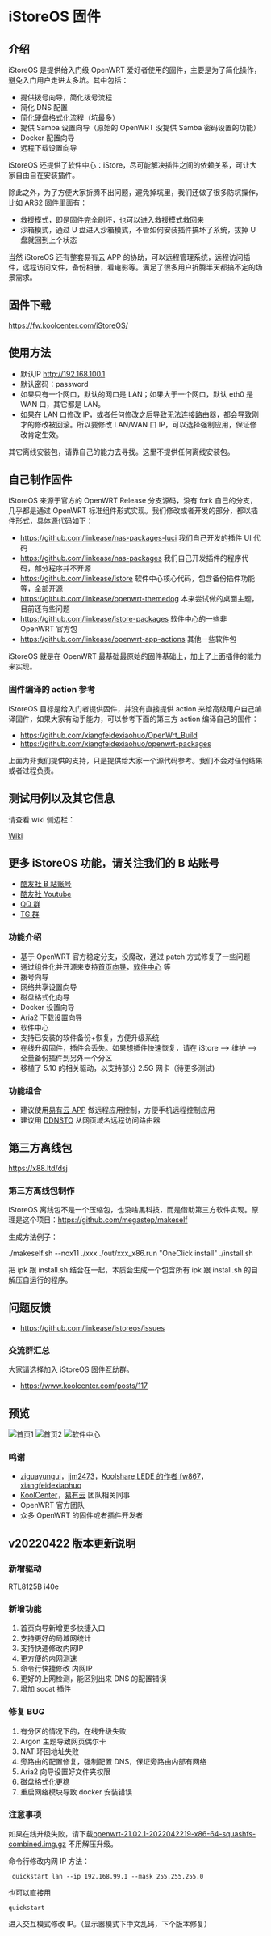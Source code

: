 # iStoreOS 固件

## 介绍

iStoreOS 是提供给入门级 OpenWRT 爱好者使用的固件，主要是为了简化操作，避免入门用户走进太多坑。其中包括：

* 提供拨号向导，简化拨号流程
* 简化 DNS 配置
* 简化硬盘格式化流程（坑最多）
* 提供 Samba 设置向导（原始的 OpenWRT 没提供 Samba 密码设置的功能）
* Docker 配置向导
* 远程下载设置向导

iStoreOS 还提供了软件中心：iStore，尽可能解决插件之间的依赖关系，可让大家自由自在安装插件。

除此之外，为了方便大家折腾不出问题，避免掉坑里，我们还做了很多防坑操作，比如 ARS2 固件里面有：

* 救援模式，即是固件完全刷坏，也可以进入救援模式救回来
* 沙箱模式，通过 U 盘进入沙箱模式，不管如何安装插件搞坏了系统，拔掉 U 盘就回到上个状态

当然 iStoreOS 还有整套易有云 APP 的协助，可以远程管理系统，远程访问插件，远程访问文件，备份相册，看电影等。满足了很多用户折腾半天都搞不定的场景需求。

## 固件下载

https://fw.koolcenter.com/iStoreOS/

## 使用方法

* 默认IP http://192.168.100.1
* 默认密码：password
* 如果只有一个网口，默认的网口是 LAN；如果大于一个网口，默认 eth0 是 WAN 口，其它都是 LAN。
* 如果在 LAN 口修改 IP，或者任何修改之后导致无法连接路由器，都会导致刚才的修改被回滚。所以要修改 LAN/WAN 口 IP，可以选择强制应用，保证修改肯定生效。

其它离线安装包，请靠自己的能力去寻找。这里不提供任何离线安装包。

## 自己制作固件

iStoreOS 来源于官方的 OpenWRT Release 分支源码，没有 fork 自己的分支，几乎都是通过 OpenWRT 标准组件形式实现。我们修改或者开发的部分，都以插件形式，具体源代码如下：

* https://github.com/linkease/nas-packages-luci 我们自己开发的插件 UI 代码
* https://github.com/linkease/nas-packages 我们自己开发插件的程序代码，部分程序并不开源
* https://github.com/linkease/istore 软件中心核心代码，包含备份插件功能等，全部开源
* https://github.com/linkease/openwrt-themedog 本来尝试做的桌面主题，目前还有些问题
* https://github.com/linkease/istore-packages 软件中心的一些非 OpenWRT 官方包
* https://github.com/linkease/openwrt-app-actions 其他一些软件包

iStoreOS 就是在 OpenWRT 最基础最原始的固件基础上，加上了上面插件的能力来实现。

### 固件编译的 action 参考

iStoreOS 目标是给入门者提供固件，并没有直接提供 action 来给高级用户自己编译固件，如果大家有动手能力，可以参考下面的第三方 action 编译自己的固件：

* https://github.com/xiangfeidexiaohuo/OpenWrt_Build
* https://github.com/xiangfeidexiaohuo/openwrt-packages

上面为非我们提供的支持，只是提供给大家一个源代码参考。我们不会对任何结果或者过程负责。

## 测试用例以及其它信息

请查看 wiki 侧边栏：

[Wiki](https://github.com/linkease/istoreos/wiki)

## 更多 iStoreOS 功能，请关注我们的 B 站账号

* [酷友社 B 站账号](https://space.bilibili.com/1492058311?spm_id_from=333.788.0.0)
* [酷友社 Youtube](https://www.youtube.com/channel/UCvENMyIFurJi_SrnbnbyiZw)
* [QQ 群](https://www.koolcenter.com/posts/117)
* [TG 群](https://t.me/+QwxW7aimSMeRdQJX)


### 功能介绍

* 基于 OpenWRT 官方稳定分支，没魔改，通过 patch 方式修复了一些问题
* 通过组件化并开源来支持[首页向导](https://github.com/linkease/nas-packages-luci/tree/main/luci/luci-app-quickstart)，[软件中心](https://github.com/linkease/istore) 等
* 拨号向导
* 网络共享设置向导
* 磁盘格式化向导
* Docker 设置向导
* Aria2 下载设置向导
* 软件中心
* 支持已安装的软件备份+恢复，方便升级系统
* 在线升级固件，插件会丢失。如果想插件快速恢复，请在 iStore --> 维护 --> 全量备份插件到另外一个分区
* 移植了 5.10 的相关驱动，以支持部分 2.5G 网卡（待更多测试)

### 功能组合

* 建议使用[易有云 APP](https://doc.linkease.com) 做远程应用控制，方便手机远程控制应用
* 建议用 [DDNSTO](https://www.ddnsto.com) 从网页域名远程访问路由器

## 第三方离线包

https://x88.ltd/dsj

### 第三方离线包制作

iStoreOS 离线包不是一个压缩包，也没啥黑科技，而是借助第三方软件实现。原理是这个项目：https://github.com/megastep/makeself

生成方法例子：

./makeself.sh --nox11 ./xxx ./out/xxx_x86.run "OneClick install" ./install.sh

把 ipk 跟 install.sh 结合在一起，本质会生成一个包含所有 ipk 跟 install.sh 的自解压自运行的程序。

## 问题反馈

* https://github.com/linkease/istoreos/issues

### 交流群汇总

大家请选择加入 iStoreOS 固件互助群。

* https://www.koolcenter.com/posts/117

## 预览

![首页1](https://www.koolcenter.com/assets/image/20220417/1515363189364101120.jpeg)
![首页2](https://www.koolcenter.com/assets/image/20220417/1515363238219354112.jpeg)
![软件中心](https://www.koolcenter.com/assets/image/20220417/1515363341009162240.jpeg)

### 鸣谢

* [ziguayungui](https://github.com/ziguayungui)，[jjm2473](https://github.com/jjm2473)，[Koolshare LEDE 的作者 fw867](https://github.com/fw867)，[xiangfeidexiaohuo](https://github.com/xiangfeidexiaohuo)
* [KoolCenter](https://www.koolcenter.com)，[易有云](https://www.linkease.com) 团队相关同事
* OpenWRT 官方团队
* 众多 OpenWRT 的固件或者插件开发者

## v20220422 版本更新说明

### 新增驱动

RTL8125B i40e

### 新增功能

1. 首页向导新增更多快捷入口
2. 支持更好的局域网统计
3. 支持快速修改内网IP
4. 更方便的内网测速
5. 命令行快捷修改 内网IP
6. 更好的上网检测，能区别出来 DNS 的配置错误
7. 增加 socat 插件

### 修复 BUG 

1. 有分区的情况下的，在线升级失败
2. Argon 主题导致网页偶尔卡
3. NAT 环回地址失败
4. 旁路由的配置修复，强制配置 DNS，保证旁路由内部有网络
5. Aria2 向导设置好文件夹权限
6. 磁盘格式化更稳
7. 重启网络模块导致 docker 安装错误

### 注意事项

如果在线升级失败，请下载[openwrt-21.02.1-2022042219-x86-64-squashfs-combined.img.gz](https://fw.koolcenter.com/iStoreOS/x86_64/openwrt-21.02.1-2022042219-x86-64-squashfs-combined.img.gz) 不用解压升级。

命令行修改内网 IP 方法：

```
 quickstart lan --ip 192.168.99.1 --mask 255.255.255.0
```

也可以直接用

```
quickstart
```

进入交互模式修改 IP。（显示器模式下中文乱码，下个版本修复）
